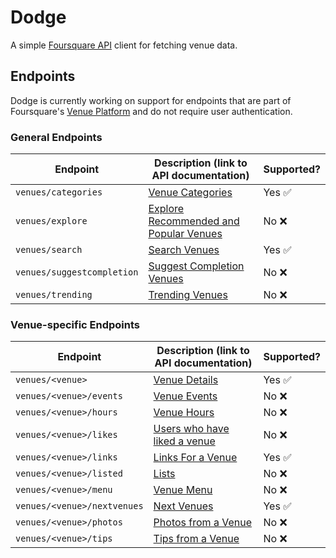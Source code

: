 # Dodge

A simple [Foursquare API][foursquare-api] client for fetching venue data.

[foursquare-api]: https://developer.foursquare.com/

## Endpoints

Dodge is currently working on support for endpoints that are part of Foursquare's [Venue Platform][venue-platform] and do not require user authentication.

[venue-platform]: https://developer.foursquare.com/overview/venues

### General Endpoints

| Endpoint                   | Description (link to API documentation)                  | Supported?             |
| -------------------------- | -------------------------------------------------------- | ---------------------- |
| `venues/categories`        | [Venue Categories][venues/categories]                    | Yes :white_check_mark: |
| `venues/explore`           | [Explore Recommended and Popular Venues][venues/explore] | No :x:                 |
| `venues/search`            | [Search Venues][venues/search]                           | Yes :white_check_mark: |
| `venues/suggestcompletion` | [Suggest Completion Venues][venues/suggestcompletion]    | No :x:                 |
| `venues/trending`          | [Trending Venues][venues/trending]                       | No :x:                 |

[venues/categories]: https://developer.foursquare.com/docs/venues/categories
[venues/explore]: https://developer.foursquare.com/docs/venues/explore
[venues/search]: https://developer.foursquare.com/docs/venues/search
[venues/suggestcompletion]: https://developer.foursquare.com/docs/venues/suggestcompletion
[venues/trending]: https://developer.foursquare.com/docs/venues/trending

### Venue-specific Endpoints

| Endpoint                     | Description (link to API documentation)            | Supported?             |
| ---------------------------- | -------------------------------------------------- | ---------------------- |
| `venues/<venue>`             | [Venue Details][venues/venue]                      | Yes :white_check_mark: |
| `venues/<venue>/events`      | [Venue Events][venues/venue/events]                | No :x:                 |
| `venues/<venue>/hours`       | [Venue Hours][venues/venue/hours]                  | No :x:                 |
| `venues/<venue>/likes`       | [Users who have liked a venue][venues/venue/likes] | No :x:                 |
| `venues/<venue>/links`       | [Links For a Venue][venues/venue/links]            | Yes :white_check_mark: |
| `venues/<venue>/listed`      | [Lists][venues/venue/listed]                       | No :x:                 |
| `venues/<venue>/menu`        | [Venue Menu][venues/venue/menu]                    | No :x:                 |
| `venues/<venue>/nextvenues`  | [Next Venues][venues/venue/nextvenues]             | Yes :white_check_mark: |
| `venues/<venue>/photos`      | [Photos from a Venue][venues/venue/photos]         | No :x:                 |
| `venues/<venue>/tips`        | [Tips from a Venue][venues/venue/tips]             | No :x:                 |

[venues/venue]: https://developer.foursquare.com/docs/venues/venues
[venues/venue/events]: https://developer.foursquare.com/docs/venues/events
[venues/venue/hours]: https://developer.foursquare.com/docs/venues/hours
[venues/venue/likes]: https://developer.foursquare.com/docs/venues/likes
[venues/venue/links]: https://developer.foursquare.com/docs/venues/links
[venues/venue/listed]: https://developer.foursquare.com/docs/venues/listed
[venues/venue/menu]: https://developer.foursquare.com/docs/venues/menu
[venues/venue/nextvenues]: https://developer.foursquare.com/docs/venues/nextvenues
[venues/venue/photos]: https://developer.foursquare.com/docs/venues/photos
[venues/venue/tips]: https://developer.foursquare.com/docs/venues/tips
